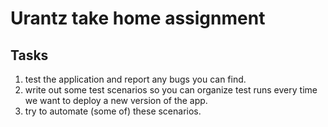# Urantz take home assignment

## Tasks

1. test the application and report any bugs you can find.
2. write out some test scenarios so you can organize test runs every time we want to deploy a new version of the app.
3. try to automate (some of) these scenarios.
